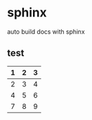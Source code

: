 # sphinx
auto build docs with sphinx


## test

   | 1   |   2   |   3 |
   | --- | --- | --- |
   | 2 |   3   |    4 |
   | 4   |  5    |  6 |
   | 7  |    8  |   9 |
